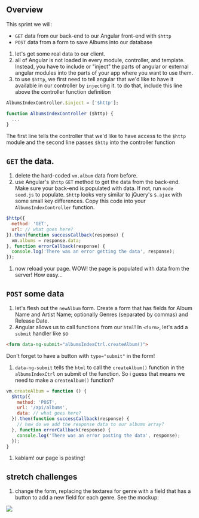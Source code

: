 ## Overview

This sprint we will:
* `GET` data from our back-end to our Angular front-end with `$http`
* `POST` data from a form to save Albums into our database

1. let's get some real data to our client.
1. all of Angular is not loaded in every module, controller, and template. Instead, you have to include or "inject" the parts of angular or external angular modules into the parts of your app where you want to use them.
1. to use `$http`, we first need to tell angular that we'd like to have it available in our controller by `inject`ing it. to do that, include this line above the controller function definition

  ```js
  AlbumsIndexController.$inject = ['$http'];

  function AlbumsIndexController ($http) {
    ...
  }
  ```
The first line tells the controller that we'd like to have access to the `$http` module and the second line passes `$http` into the controller function

## `GET` the data.
1. delete the hard-coded `vm.album` data from before.
1. use Angular's `$http` `GET` method to get the data from the back-end. Make sure your back-end is populated with data. If not, run `node seed.js` to populate. `$http` looks very similar to jQuery's `$.ajax` with some small key differences. Copy this code into your `AlbumsIndexController` function.

  ```js
  $http({
    method: 'GET',
    url: // what goes here?
  }).then(function successCallback(response) {
    vm.albums = response.data;
  }, function errorCallback(response) {
    console.log('There was an error getting the data', response);
  });
  ```
1. now reload your page. WOW! the page is populated with data from the server! How easy...

## `POST` some data
1. let's flesh out the `newAlbum` form. Create a form that has fields for Album Name and Artist Name; optionally Genres (separated by commas) and Release Date.
1. Angular allows us to call functions from our `html`! In `<form>`, let's add a `submit` handler like so

  ```html
  <form data-ng-submit="albumsIndexCtrl.createAlbum()">
  ```
Don't forget to have a button with `type="submit"` in the form!
1. `data-ng-submit` tells the `html` to call the `createAlbum()` function in the `albumsIndexCtrl` on submit of the function. So i guess that means we need to make a `createAlbum()` function?

  ```js
  vm.createAlbum = function () {
    $http({
      method: 'POST',
      url: '/api/albums',
      data: // what goes here?
    }).then(function successCallback(response) {
      // how do we add the response data to our albums array?
    }, function errorCallback(response) {
      console.log('There was an error posting the data', response);
    });
  }
  ```
1. kablam! our page is posting!

## stretch challenges
1. change the form, replacing the textarea for genre with a field that has a button to add a new field for each genre. See the mockup:

![](assets/images/add_new_field_button.png)
